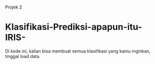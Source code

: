 Projek 2
# Klasifikasi-Prediksi-apapun-itu-IRIS-
Di kode ini, kalian bisa membuat semua klasifikasi yang kamu inginkan, tinggal load data
